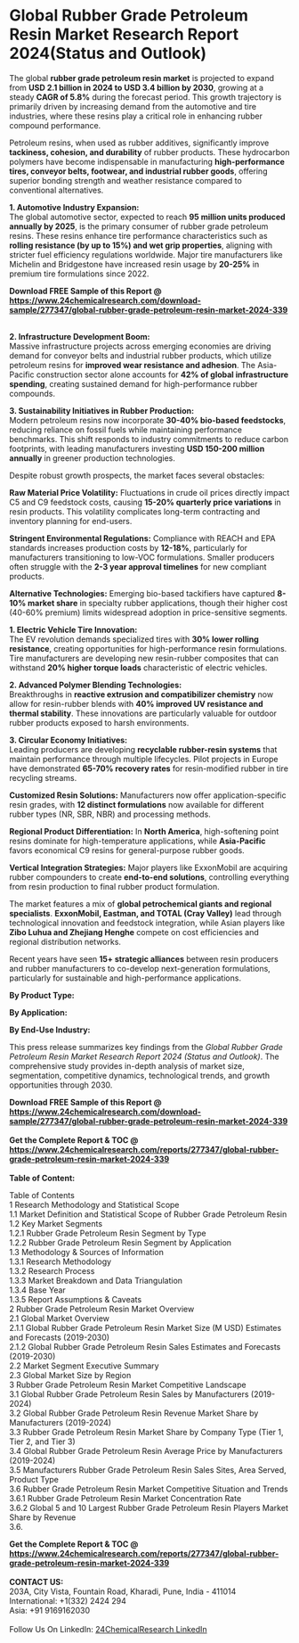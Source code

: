 <h1>Global Rubber Grade Petroleum Resin Market Research Report 2024(Status and Outlook)</h1><p>The global <strong>rubber grade petroleum resin market</strong> is projected to expand from <strong>USD 2.1 billion in 2024 to USD 3.4 billion by 2030</strong>, growing at a steady <strong>CAGR of 5.8%</strong> during the forecast period. This growth trajectory is primarily driven by increasing demand from the automotive and tire industries, where these resins play a critical role in enhancing rubber compound performance.</p><p>Petroleum resins, when used as rubber additives, significantly improve <strong>tackiness, cohesion, and durability</strong> of rubber products. These hydrocarbon polymers have become indispensable in manufacturing <strong>high-performance tires, conveyor belts, footwear, and industrial rubber goods</strong>, offering superior bonding strength and weather resistance compared to conventional alternatives.</p><p><strong>1. Automotive Industry Expansion:</strong><br>
The global automotive sector, expected to reach <strong>95 million units produced annually by 2025</strong>, is the primary consumer of rubber grade petroleum resins. These resins enhance tire performance characteristics such as <strong>rolling resistance (by up to 15%) and wet grip properties</strong>, aligning with stricter fuel efficiency regulations worldwide. Major tire manufacturers like Michelin and Bridgestone have increased resin usage by <strong>20-25%</strong> in premium tire formulations since 2022.</p><div><b>Download FREE Sample of this Report @ 
            <a href="https://www.24chemicalresearch.com/download-sample/277347/global-rubber-grade-petroleum-resin-market-2024-339">
            https://www.24chemicalresearch.com/download-sample/277347/global-rubber-grade-petroleum-resin-market-2024-339</a></b></div><br><p><strong>2. Infrastructure Development Boom:</strong><br>
Massive infrastructure projects across emerging economies are driving demand for conveyor belts and industrial rubber products, which utilize petroleum resins for <strong>improved wear resistance and adhesion</strong>. The Asia-Pacific construction sector alone accounts for <strong>42% of global infrastructure spending</strong>, creating sustained demand for high-performance rubber compounds.</p><p><strong>3. Sustainability Initiatives in Rubber Production:</strong><br>
Modern petroleum resins now incorporate <strong>30-40% bio-based feedstocks</strong>, reducing reliance on fossil fuels while maintaining performance benchmarks. This shift responds to industry commitments to reduce carbon footprints, with leading manufacturers investing <strong>USD 150-200 million annually</strong> in greener production technologies.</p><p>Despite robust growth prospects, the market faces several obstacles:</p><p><strong>Raw Material Price Volatility:</strong> Fluctuations in crude oil prices directly impact C5 and C9 feedstock costs, causing <strong>15-20% quarterly price variations</strong> in resin products. This volatility complicates long-term contracting and inventory planning for end-users.</p><p><strong>Stringent Environmental Regulations:</strong> Compliance with REACH and EPA standards increases production costs by <strong>12-18%</strong>, particularly for manufacturers transitioning to low-VOC formulations. Smaller producers often struggle with the <strong>2-3 year approval timelines</strong> for new compliant products.</p><p><strong>Alternative Technologies:</strong> Emerging bio-based tackifiers have captured <strong>8-10% market share</strong> in specialty rubber applications, though their higher cost (40-60% premium) limits widespread adoption in price-sensitive segments.</p><p><strong>1. Electric Vehicle Tire Innovation:</strong><br>
The EV revolution demands specialized tires with <strong>30% lower rolling resistance</strong>, creating opportunities for high-performance resin formulations. Tire manufacturers are developing new resin-rubber composites that can withstand <strong>20% higher torque loads</strong> characteristic of electric vehicles.</p><p><strong>2. Advanced Polymer Blending Technologies:</strong><br>
Breakthroughs in <strong>reactive extrusion and compatibilizer chemistry</strong> now allow for resin-rubber blends with <strong>40% improved UV resistance and thermal stability</strong>. These innovations are particularly valuable for outdoor rubber products exposed to harsh environments.</p><p><strong>3. Circular Economy Initiatives:</strong><br>
Leading producers are developing <strong>recyclable rubber-resin systems</strong> that maintain performance through multiple lifecycles. Pilot projects in Europe have demonstrated <strong>65-70% recovery rates</strong> for resin-modified rubber in tire recycling streams.</p><p><strong>Customized Resin Solutions:</strong> Manufacturers now offer application-specific resin grades, with <strong>12 distinct formulations</strong> now available for different rubber types (NR, SBR, NBR) and processing methods.</p><p><strong>Regional Product Differentiation:</strong> In <strong>North America</strong>, high-softening point resins dominate for high-temperature applications, while <strong>Asia-Pacific</strong> favors economical C9 resins for general-purpose rubber goods.</p><p><strong>Vertical Integration Strategies:</strong> Major players like ExxonMobil are acquiring rubber compounders to create <strong>end-to-end solutions</strong>, controlling everything from resin production to final rubber product formulation.</p><p>The market features a mix of <strong>global petrochemical giants and regional specialists</strong>. <strong>ExxonMobil, Eastman, and TOTAL (Cray Valley)</strong> lead through technological innovation and feedstock integration, while Asian players like <strong>Zibo Luhua and Zhejiang Henghe</strong> compete on cost efficiencies and regional distribution networks.</p><p>Recent years have seen <strong>15+ strategic alliances</strong> between resin producers and rubber manufacturers to co-develop next-generation formulations, particularly for sustainable and high-performance applications.</p><p><strong>By Product Type:</strong></p><p><strong>By Application:</strong></p><p><strong>By End-Use Industry:</strong></p><p>This press release summarizes key findings from the <em>Global Rubber Grade Petroleum Resin Market Research Report 2024 (Status and Outlook)</em>. The comprehensive study provides in-depth analysis of market size, segmentation, competitive dynamics, technological trends, and growth opportunities through 2030.</p><div><b>Download FREE Sample of this Report @ 
            <a href="https://www.24chemicalresearch.com/download-sample/277347/global-rubber-grade-petroleum-resin-market-2024-339">
            https://www.24chemicalresearch.com/download-sample/277347/global-rubber-grade-petroleum-resin-market-2024-339</a></b></div><br><div><b>Get the Complete Report & TOC @ 
            <a href="https://www.24chemicalresearch.com/reports/277347/global-rubber-grade-petroleum-resin-market-2024-339">
            https://www.24chemicalresearch.com/reports/277347/global-rubber-grade-petroleum-resin-market-2024-339</a></b></div><br>
            <b>Table of Content:</b><p>Table of Contents<br />
1 Research Methodology and Statistical Scope<br />
1.1 Market Definition and Statistical Scope of Rubber Grade Petroleum Resin<br />
1.2 Key Market Segments<br />
1.2.1 Rubber Grade Petroleum Resin Segment by Type<br />
1.2.2 Rubber Grade Petroleum Resin Segment by Application<br />
1.3 Methodology & Sources of Information<br />
1.3.1 Research Methodology<br />
1.3.2 Research Process<br />
1.3.3 Market Breakdown and Data Triangulation<br />
1.3.4 Base Year<br />
1.3.5 Report Assumptions & Caveats<br />
2 Rubber Grade Petroleum Resin Market Overview<br />
2.1 Global Market Overview<br />
2.1.1 Global Rubber Grade Petroleum Resin Market Size (M USD) Estimates and Forecasts (2019-2030)<br />
2.1.2 Global Rubber Grade Petroleum Resin Sales Estimates and Forecasts (2019-2030)<br />
2.2 Market Segment Executive Summary<br />
2.3 Global Market Size by Region<br />
3 Rubber Grade Petroleum Resin Market Competitive Landscape<br />
3.1 Global Rubber Grade Petroleum Resin Sales by Manufacturers (2019-2024)<br />
3.2 Global Rubber Grade Petroleum Resin Revenue Market Share by Manufacturers (2019-2024)<br />
3.3 Rubber Grade Petroleum Resin Market Share by Company Type (Tier 1, Tier 2, and Tier 3)<br />
3.4 Global Rubber Grade Petroleum Resin Average Price by Manufacturers (2019-2024)<br />
3.5 Manufacturers Rubber Grade Petroleum Resin Sales Sites, Area Served, Product Type<br />
3.6 Rubber Grade Petroleum Resin Market Competitive Situation and Trends<br />
3.6.1 Rubber Grade Petroleum Resin Market Concentration Rate<br />
3.6.2 Global 5 and 10 Largest Rubber Grade Petroleum Resin Players Market Share by Revenue<br />
3.6.</p><div><b>Get the Complete Report & TOC @ 
            <a href="https://www.24chemicalresearch.com/reports/277347/global-rubber-grade-petroleum-resin-market-2024-339">
            https://www.24chemicalresearch.com/reports/277347/global-rubber-grade-petroleum-resin-market-2024-339</a></b></div><br><b>CONTACT US:</b><br>
            203A, City Vista, Fountain Road, Kharadi, Pune, India - 411014<br>
            International: +1(332) 2424 294<br>
            Asia: +91 9169162030 <br><br>
            Follow Us On LinkedIn: <a href="https://www.linkedin.com/company/24chemicalresearch/">24ChemicalResearch LinkedIn</a>
